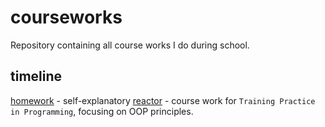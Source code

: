 # courseworks

Repository containing all course works I do during school.

## timeline

[homework](homework/) - self-explanatory
[reactor](reactor/) - course work for `Training Practice in Programming`, focusing on OOP principles.
